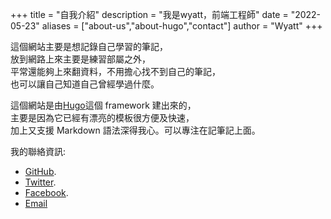 +++
title = "自我介紹"
description = "我是wyatt，前端工程師"
date = "2022-05-23"
aliases = ["about-us","about-hugo","contact"]
author = "Wyatt"
+++

這個網站主要是想記錄自己學習的筆記，  
放到網路上來主要是練習部屬之外，  
平常還能夠上來翻資料，不用擔心找不到自己的筆記，  
也可以讓自己知道自己曾經學過什麼。

這個網站是由[Hugo](https://gohugo.io/)這個 framework 建出來的，  
主要是因為它已經有漂亮的模板很方便及快速，  
加上又支援 Markdown 語法深得我心。可以專注在記筆記上面。

我的聯絡資訊:

- [GitHub](https://github.com/LazyWyatt).
- [Twitter](https://twitter.com/LazyWyatt).
- [Facebook](https://www.facebook.com/LazyWyatt/).
- [Email](mailto:wyattlazy13@gmail.com)


